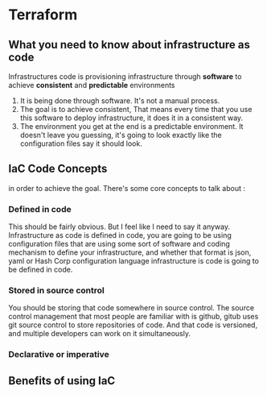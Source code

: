 # Terraform

## What you need to know about infrastructure as code
Infrastructures code is provisioning infrastructure through **software** to achieve **consistent** and **predictable** environments

1. It is being done through software. It's not a manual process.
2. The goal is to achieve consistent, That means every time that you use this software to deploy infrastructure, it does it in a consistent way.
3. The environment you get at the end is a predictable environment. It doesn't leave you guessing, it's going to look exactly like the configuration files say it should look.


## IaC Code Concepts
in order to achieve the goal. There's some core concepts to talk about :

### Defined in code
This should be fairly obvious. But I feel like I need to say it anyway. Infrastructure as code is defined in code, you are going to be using configuration files that are using some sort of software and coding mechanism to define your infrastructure, and whether that format is json, yaml or Hash Corp configuration language infrastructure is code is going to be defined in code.

### Stored in source control
You should be storing that code somewhere in source control. The source control management that most people are familiar with is github, gitub uses git source control to store repositories of code. And that code is versioned, and multiple developers can work on it simultaneously.

### Declarative or imperative


## Benefits of using IaC
